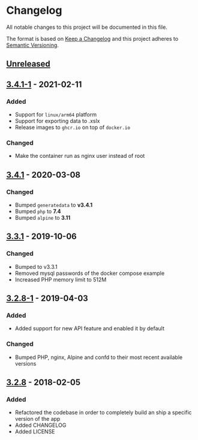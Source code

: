 # Changelog

All notable changes to this project will be documented in this file.

The format is based on [Keep a Changelog](http://keepachangelog.com/en/1.0.0/)
and this project adheres to [Semantic Versioning](http://semver.org/spec/v2.0.0.html).

## [Unreleased]

## [3.4.1-1] - 2021-02-11

### Added

- Support for `linux/arm64` platform
- Support for exporting data to .xslx
- Release images to `ghcr.io` on top of `docker.io`

### Changed

- Make the container run as nginx user instead of root

## [3.4.1] - 2020-03-08

### Changed

- Bumped `generatedata` to **v3.4.1**
- Bumped `php` to **7.4**
- Bumped `alpine` to **3.11**

## [3.3.1] - 2019-10-06

### Changed

- Bumped to v3.3.1
- Removed mysql passwords of the docker compose example
- Increased PHP memory limit to 512M

## [3.2.8-1] - 2019-04-03

### Added

- Added support for new API feature and enabled it by default

### Changed

- Bumped PHP, nginx, Alpine and confd to their most recent available versions

## [3.2.8] - 2018-02-05

### Added

- Refactored the codebase in order to completely build an ship a specific version of the app
- Added CHANGELOG
- Added LICENSE

[Unreleased]: https://github.com/mvisonneau/docker-generatedata/compare/3.4.1-1...HEAD
[3.4.1-1]: https://github.com/mvisonneau/docker-generatedata/tree/3.4.1-1
[3.4.1]: https://github.com/mvisonneau/docker-generatedata/tree/3.4.1
[3.3.1]: https://github.com/mvisonneau/docker-generatedata/tree/3.3.1
[3.2.8-1]: https://github.com/mvisonneau/docker-generatedata/tree/3.2.8-1
[3.2.8]: https://github.com/mvisonneau/docker-generatedata/tree/3.2.8
